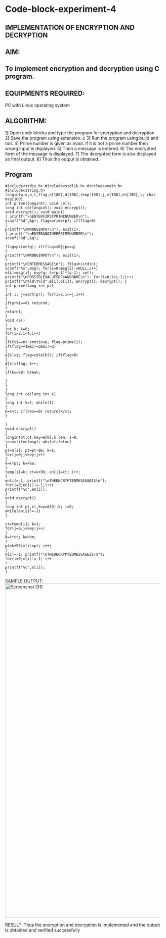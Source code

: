 # Code-block-experiment-4
## IMPLEMENTATION OF ENCRYPTION AND DECRYPTION
## AIM:
## To implement encryption and decryption using C program.

## EQUIPMENTS REQUIRED:

PC with Linux operating system

## ALGORITHM:
1] Open code blocks and type the program for encryption and decryption. 2] Save the program using extension .c
3]	Run the program using build and run.
4]	Prime number is given as input. If it is not a prime number then wrong input is displayed. 5] Then a message is entered.
6]	The encrypted form of the message is displayed.
7]	The decrypted form is also displayed as final output. 8] Thus the output is obtained.
## Program
```
#include<stdio.h> #include<stdlib.h> #include<math.h> #include<string.h>
longintp,q,n,t,flag,e[100],d[100],temp[100],j,m[100],en[100],i; char msg[100];
int prime(longint); void ce();
long int cd(longint); void encrypt();
void decrypt(); void main()
{ printf("\nENTERFIRSTPRIMENUMBER\n");
scanf("%d",&p); flag=prime(p); if(flag=0)
{
printf("\nWRONGINPUT\n"); exit(1);
} printf("\nENTERANOTHERPRIMENUMBER\n");
scanf("%d",&q);
 
flag=prime(q); if(flag==0||p==q)
{
printf("\nWRONGINPUT\n"); exit(1);
}
printf("\nENTERMESSAGE\n"); fflush(stdin);
scanf("%s",msg); for(i=0;msg[i]!=NULL;i++)
m[i]=msg[i]; n=p*q; t=(p-1)*(q-1); ce();
printf("\nPOSSIBLEVALUESOFeANDdARE\n"); for(i=0;i<j-1;i++)
printf("\n%ld\t%ld",e[i],d[i]); encrypt(); decrypt(); }
int prime(long int pr)
{
int i; j=sqrt(pr); for(i=2;i<=j;i++)
{
if(pr%i==0) return0;
}
return1;
}
void ce()
{
int k; k=0;
for(i=2;i<t;i++)
{
if(t%i==0) continue; flag=prime(i);
if(flag==1&&i!=p&&i!=q)
{
e[k]=i; flag=cd(e[k]); if(flag>0)
{
d[k]=flag; k++;
}
if(k==99) break;
 
}
}
}
long int cd(long int x)
{
long int k=1; while(1)
{
k=k+t; if(k%x==0) return(k/x);
}

}
void encrypt()
{
longintpt,ct,key=e[0],k,len; i=0;
len=strlen(msg); while(i!=len)
{
pt=m[i]; pt=pt-96; k=1;
for(j=0;j<key;j++)
{
k=k*pt; k=k%n;
}
temp[i]=k; ct=k+96; en[i]=ct; i++;
}
en[i]=-1; printf("\nTHEENCRYPTEDMESSAGEIS\n");
for(i=0;en[i]!=-1;i++)
printf("%c",en[i]);
}
void decrypt()
{
long int pt,ct,key=d[0],k; i=0;
while(en[i]!=-1)
{
 
ct=temp[i]; k=1;
for(j=0;j<key;j++)
{
k=k*ct; k=k%n;
}
pt=k+96;m[i]=pt; i++;
}
m[i]=-1; printf("\nTHEDECRYPTEDMESSAGEIS\n");
for(i=0;m[i]!=-1; i++
)
printf("%c",m[i]);
}
```






SAMPLE OUTPUT:
<img width="1920" height="1080" alt="Screenshot (31)" src="https://github.com/user-attachments/assets/057f1387-39e3-471e-854f-06bc1273c375" />

RESULT:
Thus the encryption and decryption is implemented and the output is obtained and verified successfully
